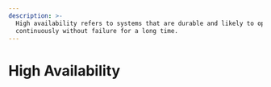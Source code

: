 ```yaml
---
description: >-
  High availability refers to systems that are durable and likely to operate
  continuously without failure for a long time.
---
```


# High Availability

